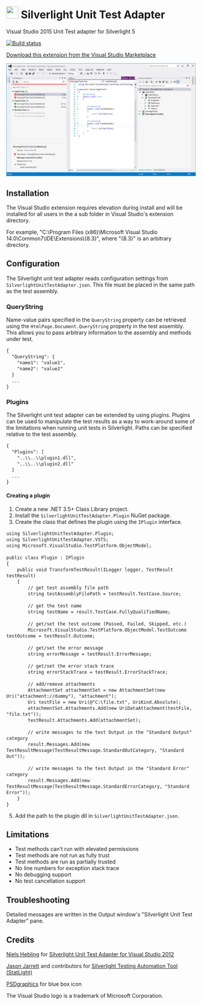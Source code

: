 # <img src="Installer\bluebox.ico" height="32" width="32"> Silverlight Unit Test Adapter

Visual Studio 2015 Unit Test adapter for Silverlight 5

[![Build status](https://ci.appveyor.com/api/projects/status/iwnuyva3s95ax25q/branch/master)](https://ci.appveyor.com/project/icnocop/silverlightunittestadapter/branch/master)

[Download this extension from the Visual Studio Marketplace](https://marketplace.visualstudio.com/items?itemName=RamiAbughazaleh.SilverlightUnitTestAdapter)

![Screenshot](Installer/Screenshot.png)

## Installation

The Visual Studio extension requires elevation during install and will be installed for all users in the a sub folder in Visual Studio's extension directory.

For example, "C:\Program Files (x86)\Microsoft Visual Studio 14.0\Common7\IDE\Extensions\\{8.3}", where "{8.3}" is an arbitrary directory.

## Configuration

The Silverlight unit test adapter reads configuration settings from `SilverlightUnitTestAdapter.json`.
This file must be placed in the same path as the test assembly.

### QueryString

Name-value pairs specified in the `QueryString` property can be retrieved using the `HtmlPage.Document.QueryString` property in the test assembly.
This allows you to pass arbitrary information to the assembly and methods under test.

```
{
  "QueryString": {
    "name1": "value1",
    "name2": "value2"
  }
  ...
}
```

### Plugins

The Silverlight unit test adapter can be extended by using plugins.
Plugins can be used to manipulate the test results as a way to work-around some of the limitations when running unit tests in Silverlight.
Paths can be specified relative to the test assembly.

```
{
  "Plugins": [
    "..\\..\\plugin1.dll",
    "..\\..\\plugin2.dll"
  ]
  ...
}
```

#### Creating a plugin

1. Create a new .NET 3.5+ Class Library project.
2. Install the `SilverlightUnitTestAdapter.Plugin` NuGet package.
3. Create the class that defines the plugin using the `IPlugin` interface.

```
using SilverlightUnitTestAdapter.Plugin;
using SilverlightUnitTestAdapter.VSTS;
using Microsoft.VisualStudio.TestPlatform.ObjectModel;

public class Plugin : IPlugin
{
    public void TransformTestResult(ILogger logger, TestResult testResult)
    {
        // get test assembly file path
        string testAssemblyFilePath = testResult.TestCase.Source;

        // get the test name
        string testName = result.TestCase.FullyQualifiedName;

        // get/set the test outcome (Passed, Failed, Skipped, etc.)
        Microsoft.VisualStudio.TestPlatform.ObjectModel.TestOutcome testOutcome = testResult.Outcome;

        // get/set the error message
        string errorMessage = testResult.ErrorMessage;

        // get/set the error stack trace
        string errorStackTrace = testResult.ErrorStackTrace;

        // add/remove attachments
        AttachmentSet attachmentSet = new AttachmentSet(new Uri("attachment://dummy"), "attachment");
        Uri testFile = new Uri(@"C:\file.txt", UriKind.Absolute);
        attachmentSet.Attachments.Add(new UriDataAttachment(testFile, "file.txt"));
        testResult.Attachments.Add(attachmentSet);

        // write messages to the test Output in the "Standard Output" category
        result.Messages.Add(new TestResultMessage(TestResultMessage.StandardOutCategory, "Standard Out"));

        // write messages to the test Output in the "Standard Error" category
        result.Messages.Add(new TestResultMessage(TestResultMessage.StandardErrorCategory, "Standard Error"));
    }
}

```
5. Add the path to the plugin dll in `SilverlightUnitTestAdapter.json`.

## Limitations

- Test methods can't run with elevated permissions
- Test methods are not run as fully trust
- Test methods are run as partially trusted
- No line numbers for exception stack trace
- No debugging support
- No test cancellation support

## Troubleshooting

Detailed messages are written in the Output window's "Silverlight Unit Test Adapter" pane.

## Credits

[Niels Hebling](https://nielshebling.de) for [Silverlight Unit Test Adapter for Visual Studio 2012](https://marketplace.visualstudio.com/items?itemName=nielshebling.SilverlightUnitTestAdapter)

[Jason Jarrett](https://github.com/staxmanade) and contributors for [Silverlight Testing Automation Tool (StatLight)](https://github.com/staxmanade/StatLight)

[PSDgraphics](http://www.psdgraphics.com/) for blue box icon

The Visual Studio logo is a trademark of Microsoft Corporation.
